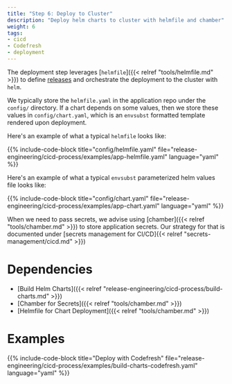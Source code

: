 ```yaml
---
title: "Step 6: Deploy to Cluster"
description: "Deploy helm charts to cluster with helmfile and chamber"
weight: 6
tags:
- cicd
- Codefresh
- deployment
---
```


The deployment step leverages [`helmfile`]({{< relref "tools/helmfile.md" >}}) to define
[releases](https://docs.helm.sh/using_helm/#three-big-concepts) and orchestrate the deployment to the cluster with `helm`.

We typically store the `helmfile.yaml` in the application repo under the `config/` directory. If a chart depends on some values, then we store these values in `config/chart.yaml`, which is an `envsubst` formatted template rendered upon deployment.

Here's an example of what a typical `helmfile` looks like:

{{% include-code-block title="config/helmfile.yaml" file="release-engineering/cicd-process/examples/app-helmfile.yaml" language="yaml" %}}

Here's an example of what a typical `envsubst` parameterized helm values file looks like:

{{% include-code-block title="config/chart.yaml" file="release-engineering/cicd-process/examples/app-chart.yaml" language="yaml" %}}

When we need to pass secrets, we advise using [chamber]({{< relref "tools/chamber.md" >}}) to store application secrets. Our strategy for that is documented under [secrets management for CI/CD]{{< relref "secrets-management/cicd.md" >}})

# Dependencies

* [Build Helm Charts]({{< relref "release-engineering/cicd-process/build-charts.md" >}})
* [Chamber for Secrets]({{< relref "tools/chamber.md" >}})
* [Helmfile for Chart Deployment]({{< relref "tools/chamber.md" >}})

# Examples

{{% include-code-block title="Deploy with Codefresh" file="release-engineering/cicd-process/examples/build-charts-codefresh.yaml" language="yaml" %}}
